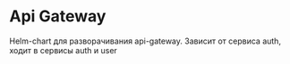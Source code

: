 # Api Gateway
Helm-chart для разворачивания api-gateway. 
Зависит от сервиса auth, ходит в сервисы auth и user
